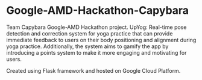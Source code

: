 # Google-AMD-Hackathon-Capybara

Team Capybara Google-AMD Hackathon project.
UpYog:
Real-time pose detection and correction system for yoga practice that can provide immediate feedback to users on their body positioning and alignment during yoga practice.
Additionally, the system aims to gamify the app by introducing a points system to make it more engaging and motivating for users. 

Created using Flask framework and hosted on Google Cloud Platform.
